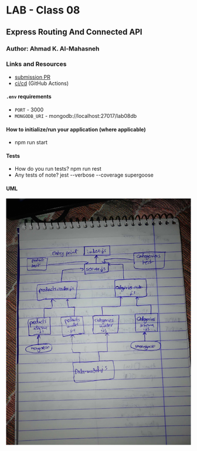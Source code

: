 # LAB - Class 08

## Express Routing And Connected API

### Author: Ahmad K. Al-Mahasneh

### Links and Resources

- [submission PR](https://github.com/401-advanced-javascript-AhmadK/expressRoutingAndConnectedAPI/pull/1)
- [ci/cd](https://github.com/401-advanced-javascript-AhmadK/expressRoutingAndConnectedAPI/actions) (GitHub Actions)


#### `.env` requirements

- `PORT` - 3000
- `MONGODB_URI` - mongodb://localhost:27017/lab08db

#### How to initialize/run your application (where applicable)

- npm run start

#### Tests

- How do you run tests?
   npm run rest
- Any tests of note?
jest --verbose --coverage supergoose 

#### UML

![express-routing-and-connected-API](assets/express-routing-and-connected-API.jpg)
